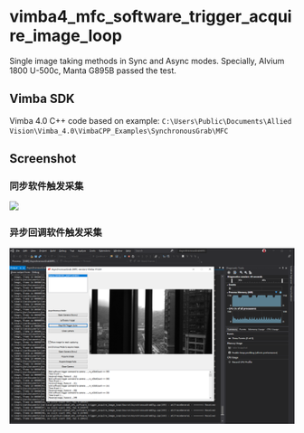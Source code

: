 # vimba4_mfc_software_trigger_acquire_image_loop
Single image taking methods in Sync and Async modes.
Specially, Alvium 1800 U-500c, Manta G895B passed the test.

## Vimba SDK
Vimba 4.0 C++ code based on example:
`C:\Users\Public\Documents\Allied Vision\Vimba_4.0\VimbaCPP_Examples\SynchronousGrab\MFC`

## Screenshot
### 同步软件触发采集
![](vimba4_acquire_images_loop.png)

### 异步回调软件触发采集
![](sw-trigger-loop.png)

